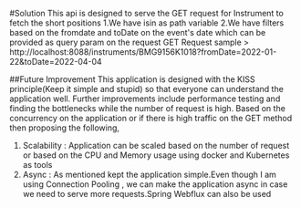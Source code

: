 #Solution 
This api is designed to serve the GET request for Instrument to fetch the short positions
1.We have isin as path variable
2.We have filters based on the fromdate and toDate on the event's date which can be provided as query param on the request
GET Request sample > http://localhost:8088/instruments/BMG9156K1018?fromDate=2022-01-22&toDate=2022-04-04

##Future Improvement
This application is designed with the KISS principle(Keep it simple and stupid) so that everyone can understand the application well.
Further improvements include performance testing and finding the bottlenecks while the number of request is high.
Based on the concurrency on the application or if there is high traffic on the GET method then proposing the following,

1. Scalability : Application can be scaled based on the number of request or based on the CPU and Memory usage using docker and Kubernetes as tools
2. Async : As mentioned kept the application simple.Even though I am using Connection Pooling , we can make the application async in case we need to serve more requests.Spring Webflux can also be used